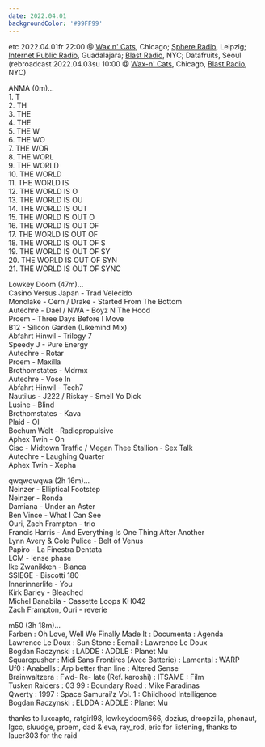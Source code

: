 ```yaml
---
date: 2022.04.01
backgroundColor: '#99FF99'
---
```


etc 2022.04.01fr 22:00 @ [Wax n' Cats](http://www.twitch.tv/waxncats), Chicago; [Sphere Radio](http://www.sphere-radio.net/), Leipzig; [Internet Public Radio](http://www.internetpublicradio.live/), Guadalajara; [Blast Radio](https://blastradio.com/kimochisound), NYC; Datafruits, Seoul  
(rebroadcast 2022.04.03su 10:00 @ [Wax-n' Cats](http://www.twitch.tv/waxncats), Chicago, [Blast Radio](https://blastradio.com/kimochisound), NYC)  

ANMA (0m)...  
1\. T  
2\. TH  
3\. THE  
4\. THE  
5\. THE W  
6\. THE WO  
7\. THE WOR  
8\. THE WORL  
9\. THE WORLD  
10\. THE WORLD  
11\. THE WORLD IS  
12\. THE WORLD IS O  
13\. THE WORLD IS OU  
14\. THE WORLD IS OUT  
15\. THE WORLD IS OUT O  
16\. THE WORLD IS OUT OF  
17\. THE WORLD IS OUT OF  
18\. THE WORLD IS OUT OF S  
19\. THE WORLD IS OUT OF SY  
20\. THE WORLD IS OUT OF SYN  
21\. THE WORLD IS OUT OF SYNC  

Lowkey Doom (47m)...  
Casino Versus Japan - Trad Velecido  
Monolake - Cern / Drake - Started From The Bottom  
Autechre - Dael / NWA - Boyz N The Hood  
Proem - Three Days Before I Move  
B12 - Silicon Garden (Likemind Mix)  
Abfahrt Hinwil - Trilogy 7  
Speedy J - Pure Energy  
Autechre - Rotar  
Proem - Maxilla  
Brothomstates - Mdrmx  
Autechre - Vose In  
Abfahrt Hinwil - Tech7  
Nautilus - J222 / Riskay - Smell Yo Dick  
Lusine - Blind  
Brothomstates - Kava  
Plaid - OI  
Bochum Welt - Radiopropulsive  
Aphex Twin - On  
Cisc - Midtown Traffic / Megan Thee Stallion - Sex Talk  
Autechre - Laughing Quarter  
Aphex Twin - Xepha  

qwqwqwqwa (2h 16m)...  
Neinzer - Elliptical Footstep  
Neinzer - Ronda  
Damiana - Under an Aster  
Ben Vince - What I Can See  
Ouri, Zach Frampton - trio  
Francis Harris - And Everything Is One Thing After Another  
Lynn Avery & Cole Pulice - Belt of Venus  
Papiro - La Finestra Dentata  
LCM - lense phase  
Ike Zwanikken - Bianca  
SSIEGE - Biscotti 180  
Innerinnerlife - You  
Kirk Barley - Bleached  
Michel Banabila - Cassette Loops KH042  
Zach Frampton, Ouri - reverie  

m50 (3h 18m)...  
Farben : Oh Love, Well We Finally Made It : Documenta : Agenda  
Lawrence Le Doux : Sun Stone : Eemail : Lawrence Le Doux  
Bogdan Raczynski : LADDE : ADDLE : Planet Mu  
Squarepusher : Midi Sans Frontires (Avec Batterie) : Lamental : WARP  
Uf0 : Anabells : Arp better than line : Altered Sense  
Brainwaltzera : Fwd- Re- late (Ref. karoshi) : ITSAME : Film  
Tusken Raiders : 03 99 : Boundary Road : Mike Paradinas  
Qwerty : 1997 : Space Samurai'z Vol. 1 : Childhood Intelligence  
Bogdan Raczynski : ELDDA : ADDLE : Planet Mu  

thanks to luxcapto, ratgirl98, lowkeydoom666, dozius, droopzilla, phonaut, lgcc, sluudge, proem, dad & eva, ray\_rod, eric for listening, thanks to lauer303 for the raid